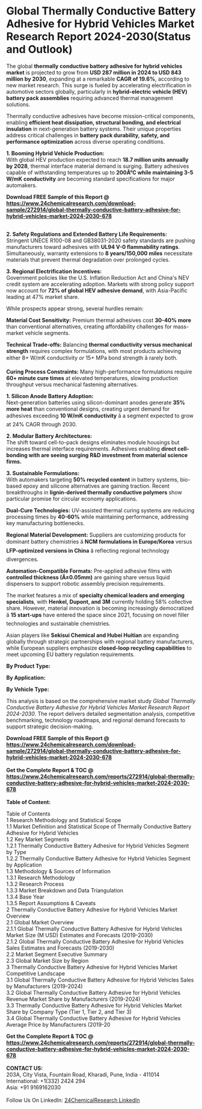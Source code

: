 <h1>Global Thermally Conductive Battery Adhesive for Hybrid Vehicles Market Research Report 2024-2030(Status and Outlook)</h1><p>The global <strong>thermally conductive battery adhesive for hybrid vehicles market</strong> is projected to grow from <strong>USD 287 million in 2024 to USD 843 million by 2030</strong>, expanding at a remarkable <strong>CAGR of 19.6%</strong>, according to new market research. This surge is fueled by accelerating electrification in automotive sectors globally, particularly in <strong>hybrid-electric vehicle (HEV) battery pack assemblies</strong> requiring advanced thermal management solutions.</p><p>Thermally conductive adhesives have become mission-critical components, enabling <strong>efficient heat dissipation, structural bonding, and electrical insulation</strong> in next-generation battery systems. Their unique properties address critical challenges in <strong>battery pack durability, safety, and performance optimization</strong> across diverse operating conditions.</p><p><strong>1. Booming Hybrid Vehicle Production:</strong><br>
With global HEV production expected to reach <strong>18.7 million units annually by 2028</strong>, thermal interface material demand is surging. Battery adhesives capable of withstanding temperatures up to <strong>200Â°C while maintaining 3-5 W/mK conductivity</strong> are becoming standard specifications for major automakers.</p><div><b>Download FREE Sample of this Report @ 
            <a href="https://www.24chemicalresearch.com/download-sample/272914/global-thermally-conductive-battery-adhesive-for-hybrid-vehicles-market-2024-2030-678">
            https://www.24chemicalresearch.com/download-sample/272914/global-thermally-conductive-battery-adhesive-for-hybrid-vehicles-market-2024-2030-678</a></b></div><br><p><strong>2. Safety Regulations and Extended Battery Life Requirements:</strong><br>
Stringent UNECE R100-08 and GB38031-2020 safety standards are pushing manufacturers toward adhesives with <strong>UL94 V-0 flammability ratings</strong>. Simultaneously, warranty extensions to <strong>8 years/150,000 miles</strong> necessitate materials that prevent thermal degradation over prolonged cycles.</p><p><strong>3. Regional Electrification Incentives:</strong><br>
Government policies like the U.S. Inflation Reduction Act and China's NEV credit system are accelerating adoption. Markets with strong policy support now account for <strong>72% of global HEV adhesive demand</strong>, with Asia-Pacific leading at 47% market share.</p><p>While prospects appear strong, several hurdles remain:</p><p><strong>Material Cost Sensitivity:</strong> Premium thermal adhesives cost <strong>30-40% more</strong> than conventional alternatives, creating affordability challenges for mass-market vehicle segments.</p><p><strong>Technical Trade-offs:</strong> Balancing <strong>thermal conductivity versus mechanical strength</strong> requires complex formulations, with most products achieving either 8+ W/mK conductivity <em>or</em> 15+ MPa bond strength â rarely both.</p><p><strong>Curing Process Constraints:</strong> Many high-performance formulations require <strong>60+ minute cure times</strong> at elevated temperatures, slowing production throughput versus mechanical fastening alternatives.</p><p><strong>1. Silicon Anode Battery Adoption:</strong><br>
Next-generation batteries using silicon-dominant anodes generate <strong>35% more heat</strong> than conventional designs, creating urgent demand for adhesives exceeding <strong>10 W/mK conductivity</strong> â a segment expected to grow at 24% CAGR through 2030.</p><p><strong>2. Modular Battery Architectures:</strong><br>
The shift toward cell-to-pack designs eliminates module housings but increases thermal interface requirements. Adhesives enabling <strong>direct cell-bonding with  are seeing surging R&amp;D investment from material science firms.</strong></p><p><strong>3. Sustainable Formulations:</strong><br>
With automakers targeting <strong>50% recycled content</strong> in battery systems, bio-based epoxy and silicone alternatives are gaining traction. Recent breakthroughs in <strong>lignin-derived thermally conductive polymers</strong> show particular promise for circular economy applications.</p><p><strong>Dual-Cure Technologies:</strong> UV-assisted thermal curing systems are reducing processing times by <strong>40-60%</strong> while maintaining performance, addressing key manufacturing bottlenecks.</p><p><strong>Regional Material Development:</strong> Suppliers are customizing products for dominant battery chemistries â <strong>NCM formulations in Europe/Korea</strong> versus <strong>LFP-optimized versions in China</strong> â reflecting regional technology divergences.</p><p><strong>Automation-Compatible Formats:</strong> Pre-applied adhesive films with <strong>controlled thickness (Â±0.05mm)</strong> are gaining share versus liquid dispensers to support robotic assembly precision requirements.</p><p>The market features a mix of <strong>specialty chemical leaders and emerging specialists</strong>, with <strong>Henkel, Dupont, and 3M</strong> currently holding 58% collective share. However, material innovation is becoming increasingly democratized â <strong>15 start-ups</strong> have entered the space since 2021, focusing on novel filler technologies and sustainable chemistries.</p><p>Asian players like <strong>Sekisui Chemical and Hubei Huitian</strong> are expanding globally through strategic partnerships with regional battery manufacturers, while European suppliers emphasize <strong>closed-loop recycling capabilities</strong> to meet upcoming EU battery regulation requirements.</p><p><strong>By Product Type:</strong></p><p><strong>By Application:</strong></p><p><strong>By Vehicle Type:</strong></p><p>This analysis is based on the comprehensive market study <em>Global Thermally Conductive Battery Adhesive for Hybrid Vehicles Market Research Report 2024-2030</em>. The report delivers detailed segmentation analysis, competitive benchmarking, technology roadmaps, and regional demand forecasts to support strategic decision-making.</p><div><b>Download FREE Sample of this Report @ 
            <a href="https://www.24chemicalresearch.com/download-sample/272914/global-thermally-conductive-battery-adhesive-for-hybrid-vehicles-market-2024-2030-678">
            https://www.24chemicalresearch.com/download-sample/272914/global-thermally-conductive-battery-adhesive-for-hybrid-vehicles-market-2024-2030-678</a></b></div><br><div><b>Get the Complete Report & TOC @ 
            <a href="https://www.24chemicalresearch.com/reports/272914/global-thermally-conductive-battery-adhesive-for-hybrid-vehicles-market-2024-2030-678">
            https://www.24chemicalresearch.com/reports/272914/global-thermally-conductive-battery-adhesive-for-hybrid-vehicles-market-2024-2030-678</a></b></div><br>
            <b>Table of Content:</b><p>Table of Contents<br />
1 Research Methodology and Statistical Scope<br />
1.1 Market Definition and Statistical Scope of Thermally Conductive Battery Adhesive for Hybrid Vehicles<br />
1.2 Key Market Segments<br />
1.2.1 Thermally Conductive Battery Adhesive for Hybrid Vehicles Segment by Type<br />
1.2.2 Thermally Conductive Battery Adhesive for Hybrid Vehicles Segment by Application<br />
1.3 Methodology & Sources of Information<br />
1.3.1 Research Methodology<br />
1.3.2 Research Process<br />
1.3.3 Market Breakdown and Data Triangulation<br />
1.3.4 Base Year<br />
1.3.5 Report Assumptions & Caveats<br />
2 Thermally Conductive Battery Adhesive for Hybrid Vehicles Market Overview<br />
2.1 Global Market Overview<br />
2.1.1 Global Thermally Conductive Battery Adhesive for Hybrid Vehicles Market Size (M USD) Estimates and Forecasts (2019-2030)<br />
2.1.2 Global Thermally Conductive Battery Adhesive for Hybrid Vehicles Sales Estimates and Forecasts (2019-2030)<br />
2.2 Market Segment Executive Summary<br />
2.3 Global Market Size by Region<br />
3 Thermally Conductive Battery Adhesive for Hybrid Vehicles Market Competitive Landscape<br />
3.1 Global Thermally Conductive Battery Adhesive for Hybrid Vehicles Sales by Manufacturers (2019-2024)<br />
3.2 Global Thermally Conductive Battery Adhesive for Hybrid Vehicles Revenue Market Share by Manufacturers (2019-2024)<br />
3.3 Thermally Conductive Battery Adhesive for Hybrid Vehicles Market Share by Company Type (Tier 1, Tier 2, and Tier 3)<br />
3.4 Global Thermally Conductive Battery Adhesive for Hybrid Vehicles Average Price by Manufacturers (2019-20</p><div><b>Get the Complete Report & TOC @ 
            <a href="https://www.24chemicalresearch.com/reports/272914/global-thermally-conductive-battery-adhesive-for-hybrid-vehicles-market-2024-2030-678">
            https://www.24chemicalresearch.com/reports/272914/global-thermally-conductive-battery-adhesive-for-hybrid-vehicles-market-2024-2030-678</a></b></div><br><b>CONTACT US:</b><br>
            203A, City Vista, Fountain Road, Kharadi, Pune, India - 411014<br>
            International: +1(332) 2424 294<br>
            Asia: +91 9169162030 <br><br>
            Follow Us On LinkedIn: <a href="https://www.linkedin.com/company/24chemicalresearch/">24ChemicalResearch LinkedIn</a>